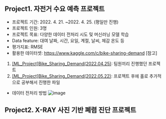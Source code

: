 
## Project1. 자전거 수요 예측 프로젝트
* 프로젝트 기간: 2022. 4. 21. ~2022. 4. 25. (평일만 진행)
* 프로젝트 인원: 3명
* 프로젝트 목표: 다양한 데이터 전처리 시도 및 머신러닝 모델 학습
* Data feature: 대여 날짜, 시간, 요일, 계절, 날씨, 체감 온도 등
* 평가지표: RMSE
* 활용한 데이터셋: https://www.kaggle.com/c/bike-sharing-demand
[참고]
1) [[ML_Project]Bike_Sharing_Demand(2022.04.25)](https://github.com/starryboram/Toy-project/blob/main/%5BML_Project%5DBike_Sharing_Demand(2022.04.25).ipynb): 팀원끼리 진행했던 프로젝트
2) [[ML_Project]Bike_Sharing_Demand(2022.05.22)](https://github.com/starryboram/Toy-project/blob/main/%5BML_Project%5DBike_Sharing_Demand(2022.05.22).ipynb): 프로젝트 후에 홀로 추가적으로 공부해서 진행한 파일
* 데이터 전처리 방법
![image](https://user-images.githubusercontent.com/102525066/191980153-7e47a740-5623-4d3e-9f6c-34aad82f92d5.png)

## Project2. X-RAY 사진 기반 폐렴 진단 프로젝트
